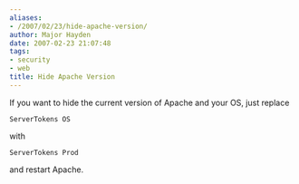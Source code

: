 ```yaml
---
aliases:
- /2007/02/23/hide-apache-version/
author: Major Hayden
date: 2007-02-23 21:07:48
tags:
- security
- web
title: Hide Apache Version
---
```


If you want to hide the current version of Apache and your OS, just replace

`ServerTokens OS`

with

`ServerTokens Prod`

and restart Apache.